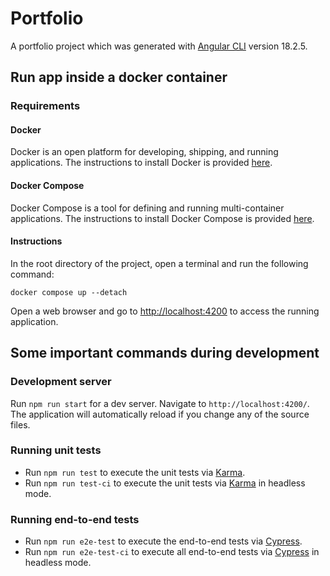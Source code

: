 # Portfolio

A portfolio project which was generated with [Angular CLI](https://github.com/angular/angular-cli) version 18.2.5.

## Run app inside a docker container

### Requirements

#### Docker

Docker is an open platform for developing, shipping, and running applications. The instructions to install Docker is provided [here](https://docs.docker.com/get-docker/).

#### Docker Compose

Docker Compose is a tool for defining and running multi-container applications. The instructions to install Docker Compose is provided [here](https://docs.docker.com/compose/install/).

#### Instructions

In the root directory of the project, open a terminal and run the following command:

```
docker compose up --detach
```

Open a web browser and go to [http://localhost:4200](http://localhost:4200) to access the running application.

## Some important commands during development

### Development server

Run `npm run start` for a dev server. Navigate to `http://localhost:4200/`. The application will automatically reload if you change any of the source files.

### Running unit tests

- Run `npm run test` to execute the unit tests via [Karma](https://karma-runner.github.io).
- Run `npm run test-ci` to execute the unit tests via [Karma](https://karma-runner.github.io) in headless mode.

### Running end-to-end tests

- Run `npm run e2e-test` to execute the end-to-end tests via [Cypress](https://www.cypress.io/). 
- Run `npm run e2e-test-ci` to execute all end-to-end tests via [Cypress](https://www.cypress.io/) in headless mode. 
